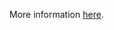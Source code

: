 More information [here](https://docs.prismacloud.io/en/enterprise-edition/policy-reference/aws-policies/s3-policies/bc-aws-s3-23).
